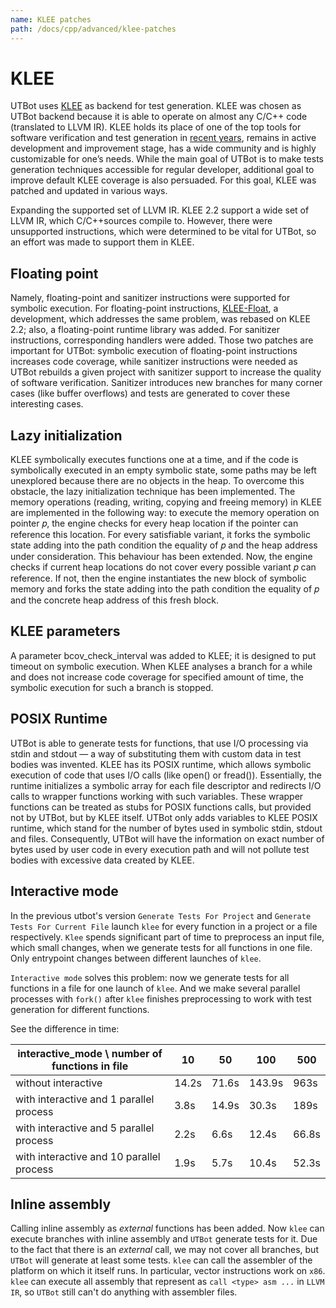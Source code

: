```yaml
---
name: KLEE patches
path: /docs/cpp/advanced/klee-patches
---
```


# KLEE

UTBot uses [KLEE](https://github.com/klee/klee/releases/tag/v2.2)
as backend for test generation. KLEE was chosen as UTBot backend because it is able to operate on almost any C/C++
code (translated to LLVM IR). KLEE holds its place of one of the top tools for software verification and test generation
in [recent years](https://doi.org/10.1007/s10009-020-00570-3), remains in active development and improvement stage, has
a wide community and is highly customizable for one’s needs. While the main goal of UTBot is to make tests generation
techniques accessible for regular developer, additional goal to improve default KLEE coverage is also persuaded. For
this goal, KLEE was patched and updated in various ways.

Expanding the supported set of LLVM IR. KLEE 2.2 support a wide set of LLVM IR, which C/C++sources compile to. However,
there were unsupported instructions, which were determined to be vital for UTBot, so an effort was made to support them
in KLEE.

## Floating point

Namely, floating-point and sanitizer instructions were supported for symbolic execution. For floating-point
instructions,
[KLEE-Float](https://doi.org/10.1109/ASE.2017.8115670), a development, which addresses the same problem, was rebased on
KLEE 2.2; also, a floating-point runtime library was added. For sanitizer instructions, corresponding handlers were
added. Those two patches are important for UTBot: symbolic execution of floating-point instructions increases code
coverage, while sanitizer instructions were needed as UTBot rebuilds a given project with sanitizer support to increase
the quality of software verification. Sanitizer introduces new branches for many corner cases (like buffer overflows)
and tests are generated to cover these interesting cases.

## Lazy initialization

KLEE symbolically executes functions one at a time, and if the code is symbolically executed in an empty symbolic state,
some paths may be left unexplored because there are no objects in the heap. To overcome this obstacle, the lazy
initialization technique has been implemented. The memory operations
(reading, writing, copying and freeing memory) in KLEE are implemented in the following way: to execute the memory
operation on pointer 𝑝, the engine checks for every heap location if the pointer can reference this location. For every
satisfiable variant, it forks the symbolic state adding into the path condition the equality of 𝑝 and the heap address
under consideration. This behaviour has been extended. Now, the engine checks if current heap locations do not cover
every possible variant 𝑝 can reference. If not, then the engine instantiates the new block of symbolic memory and forks
the state adding into the path condition the equality of 𝑝 and the concrete heap address of this fresh block.

## KLEE parameters

A parameter bcov_check_interval was added to KLEE; it is designed to put timeout on symbolic execution. When KLEE
analyses a branch for a while and does not increase code coverage for specified amount of time, the symbolic execution
for such a branch is stopped.

## POSIX Runtime

UTBot is able to generate tests for functions, that use I/O processing via stdin and stdout — a way of substituting them
with custom data in test bodies was invented. KLEE has its POSIX runtime, which allows symbolic execution of code that
uses I/O calls (like open() or fread()). Essentially, the runtime initializes a symbolic array for each file descriptor
and redirects I/O calls to wrapper functions working with such variables. These wrapper functions can be treated as
stubs for POSIX functions calls, but provided not by UTBot, but by KLEE itself. UTBot only adds variables to KLEE POSIX
runtime, which stand for the number of bytes used in symbolic stdin, stdout and files. Consequently, UTBot will have the
information on exact number of bytes used by user code in every execution path and will not pollute test bodies with
excessive data created by KLEE.

## Interactive mode

In the previous utbot's version `Generate Tests For Project` and `Generate Tests For Current File` launch `klee` for
every function in a project or a file respectively. `Klee` spends significant part of time to preprocess an input file,
which small changes, when we generate tests for all functions in one file. Only entrypoint changes between different
launches of `klee`.

`Interactive mode` solves this problem: now we generate tests for all functions in a file for one launch of `klee`. And
we make several parallel processes with `fork()` after `klee` finishes preprocessing to work with test generation for
different functions.

See the difference in time:

| interactive_mode \ number of functions in file  | 10    | 50    | 100    | 500    |
|-------------------------------------------------|-------|-------|--------|--------|
| without interactive                             | 14.2s | 71.6s | 143.9s | 963s   |
| with interactive and 1 parallel process         | 3.8s  | 14.9s | 30.3s  | 189s   |
| with interactive and 5 parallel process         | 2.2s  | 6.6s  | 12.4s  | 66.8s  |
| with interactive and 10 parallel process        | 1.9s  | 5.7s  | 10.4s  | 52.3s  |

## Inline assembly

Calling inline assembly as _external_ functions has been added. Now `klee` can execute branches with inline assembly
and `UTBot` generate tests for it. Due to the fact that there is an _external_ call, we may not cover all branches,
but `UTBot` will generate at least some tests. `klee` can call the assembler of the platform on which it itself runs. In particular,
vector instructions work on `x86`. `klee` can execute all assembly that represent as `call <type> asm ...` in `LLVM IR`,
so `UTBot` still can't do anything with assembler files.